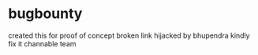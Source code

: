 # bugbounty
created this for proof of concept broken link hijacked by bhupendra kindly fix it channable team
